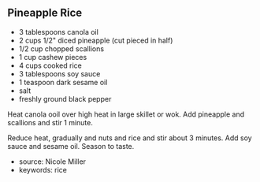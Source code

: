 Pineapple Rice
--------------

- 3 tablespoons canola oil
- 2 cups 1/2" diced pineapple (cut pieced in half)
- 1/2 cup chopped scallions
- 1 cup cashew pieces
- 4 cups cooked rice
- 3 tablespoons soy sauce
- 1 teaspoon dark sesame oil
- salt
- freshly ground black pepper

Heat canola ooil over high heat in large skillet or wok.  Add
pineapple and scallions and  stir 1 minute.

Reduce heat, gradually and nuts and rice and stir about 3 minutes.
Add soy sauce and sesame oil.  Season to taste.

- source: Nicole Miller
- keywords: rice
